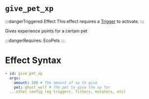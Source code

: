# `give_pet_xp`
:::dangerTriggered Effect
This effect requires a [Trigger](https://plugins.auxilor.io/effects/all-triggers) to activate.
:::

Gives experience points for a certain pet

:::dangerRequires:
EcoPets
:::

# Effect Syntax
```yaml
- id: give_pet_xp
  args:
    amount: 100 # The amount of xp to give
    pet: ghost_wolf # The pet to give the xp for
  ...other config (eg triggers, filters, mutators, etc)
```